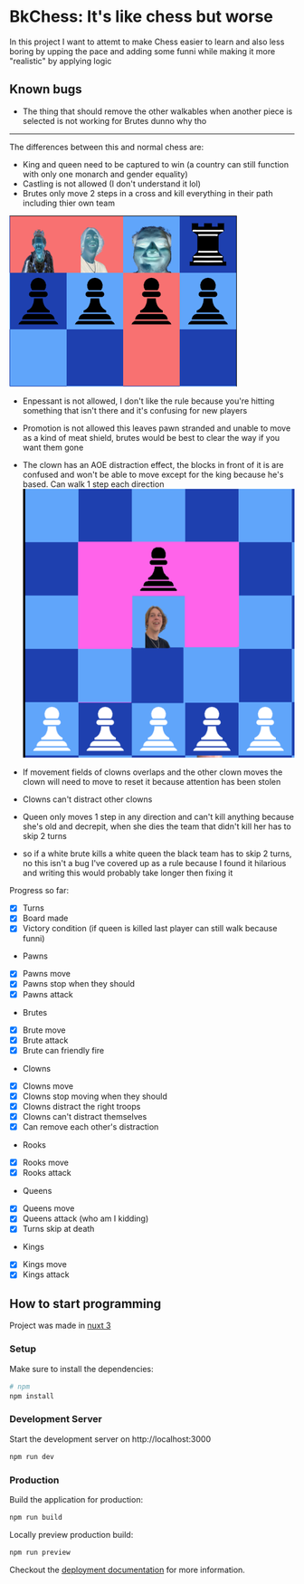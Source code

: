 # BkChess: It's like chess but worse

In this project I want to attemt to make Chess easier to learn and also less boring by upping the pace and adding some funni
while making it more "realistic" by applying logic


Known bugs
----------
- The thing that should remove the other walkables when another piece is selected is not working for Brutes dunno why tho
----------

The differences between this and normal chess are:
- King and queen need to be captured to win (a country can still function with only one monarch and gender equality)
- Castling is not allowed (I don't understand it lol)
- Brutes only move 2 steps in a cross and kill everything in their path including thier own team

![Brute movement](bruteMovement.png)

- Enpessant is not allowed, I don't like the rule because you're hitting something that isn't there and it's confusing for new players


- Promotion is not allowed this leaves pawn stranded and unable to move as a kind of meat shield, brutes would be best to clear the way if you want them gone

 
- The clown has an AOE distraction effect, the blocks in front of it is are confused and won't be able to move except for the king because he's based. 
Can walk 1 step each direction
  ![clown movement](clownMovement.png)
- If movement fields of clowns overlaps and the other clown moves the clown will need to move to reset it because attention has been stolen
- Clowns can't distract other clowns

- Queen only moves 1 step in any direction and can't kill anything because she's old and decrepit, when she dies the team that didn't kill her has to skip 2 turns
- so if a white brute kills a white queen the black team has to skip 2 turns, no this isn't a bug I've covered up as a rule because I found it hilarious and writing this would probably take longer then fixing it

Progress so far:
- [x] Turns
- [x] Board made
- [x] Victory condition (if queen is killed last player can still walk because funni)

- Pawns
- [x] Pawns move
- [x] Pawns stop when they should
- [x] Pawns attack

- Brutes
- [x] Brute move
- [x] Brute attack
- [x] Brute can friendly fire

- Clowns
- [X] Clowns move
- [X] Clowns stop moving when they should
- [X] Clowns distract the right troops
- [X] Clowns can't distract themselves
- [X] Can remove each other's distraction

- Rooks
- [X] Rooks move
- [X] Rooks attack

- Queens
- [X] Queens move
- [X] Queens attack (who am I kidding)
- [X] Turns skip at death

- Kings
- [X] Kings move
- [X] Kings attack

## How to start programming

Project was made in [nuxt 3](https://v3.nuxtjs.org)

### Setup

Make sure to install the dependencies:

```bash
# npm
npm install
```

### Development Server

Start the development server on http://localhost:3000

```bash
npm run dev
```

### Production

Build the application for production:

```bash
npm run build
```

Locally preview production build:

```bash
npm run preview
```

Checkout the [deployment documentation](https://v3.nuxtjs.org/guide/deploy/presets) for more information.
